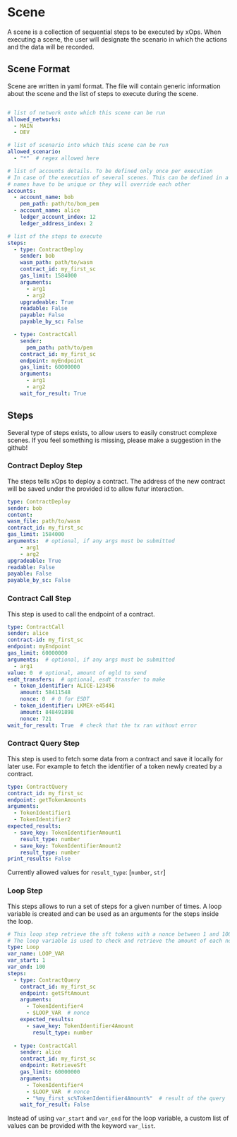 # Scene

A scene is a collection of sequential steps to be executed by xOps.
When executing a scene, the user will designate the scenario in which the actions and the data will be recorded.

## Scene Format

Scene are written in yaml format. The file will contain generic information about the scene and the list of steps to execute during the scene.

```yaml

# list of network onto which this scene can be run
allowed_networks:
  - MAIN
  - DEV

# list of scenario into which this scene can be run
allowed_scenario:
  - "*"  # regex allowed here

# list of accounts details. To be defined only once per execution
# In case of the execution of several scenes. This can be defined in a single file.
# names have to be unique or they will override each other
accounts:
  - account_name: bob
    pem_path: path/to/bom_pem
  - account_name: alice
    ledger_account_index: 12
    ledger_address_index: 2

# list of the steps to execute
steps:
  - type: ContractDeploy
    sender: bob
    wasm_path: path/to/wasm
    contract_id: my_first_sc
    gas_limit: 1584000
    arguments:
      - arg1
      - arg2
    upgradeable: True
    readable: False
    payable: False
    payable_by_sc: False

  - type: ContractCall
    sender:
      pem_path: path/to/pem
    contract_id: my_first_sc
    endpoint: myEndpoint
    gas_limit: 60000000
    arguments:
      - arg1
      - arg2
    wait_for_result: True
```

## Steps

Several type of steps exists, to allow users to easily construct complexe scenes.
If you feel something is missing, please make a suggestion in the github!

### Contract Deploy Step

The steps tells xOps to deploy a contract. The address of the new contract will be
saved under the provided id to allow futur interaction.

```yaml
type: ContractDeploy
sender: bob
content:
wasm_file: path/to/wasm
contract_id: my_first_sc
gas_limit: 1584000
arguments:  # optional, if any args must be submitted
    - arg1
    - arg2
upgradeable: True
readable: False
payable: False
payable_by_sc: False
```

### Contract Call Step

This step is used to call the endpoint of a contract.

```yaml
type: ContractCall
sender: alice
contract-id: my_first_sc
endpoint: myEndpoint
gas_limit: 60000000
arguments:  # optional, if any args must be submitted
  - arg1
value: 0  # optional, amount of egld to send
esdt_transfers:  # optional, esdt transfer to make
  - token_identifier: ALICE-123456
    amount: 58411548
    nonce: 0  # 0 for ESDT
  - token_identifier: LKMEX-e45d41
    amount: 848491898
    nonce: 721
wait_for_result: True  # check that the tx ran without error
```

### Contract Query Step

This step is used to fetch some data from a contract and save it locally for later use.
For example to fetch the identifier of a token newly created by a contract.

```yaml
type: ContractQuery
contract_id: my_first_sc
endpoint: getTokenAmounts
arguments:
  - TokenIdentifier1
  - TokenIdentifier2
expected_results:
  - save_key: TokenIdentifierAmount1
    result_type: number
  - save_key: TokenIdentifierAmount2
    result_type: number
print_results: False
```

Currently allowed values for `result_type`: [`number`, `str`]

### Loop Step

This steps allows to run a set of steps for a given number of times.
A loop variable is created and can be used as an arguments for the steps inside the loop.

```yaml
# This loop step retrieve the sft tokens with a nonce between 1 and 100.
# The loop variable is used to check and retrieve the amount of each nonce.
type: Loop
var_name: LOOP_VAR
var_start: 1
var_end: 100
steps:
  - type: ContractQuery
    contract_id: my_first_sc
    endpoint: getSftAmount
    arguments:
      - TokenIdentifier4
      - $LOOP_VAR  # nonce
    expected_results:
      - save_key: TokenIdentifier4Amount
        result_type: number
  
  - type: ContractCall
    sender: alice
    contract_id: my_first_sc
    endpoint: RetrieveSft
    gas_limit: 60000000
    arguments:
      - TokenIdentifier4
      - $LOOP_VAR  # nonce
      - "%my_first_sc%TokenIdentifier4Amount%"  # result of the query
    wait_for_result: False
```

Instead of using `var_start` and `var_end` for the loop variable, a custom list of values can be provided with the keyword `var_list`.
